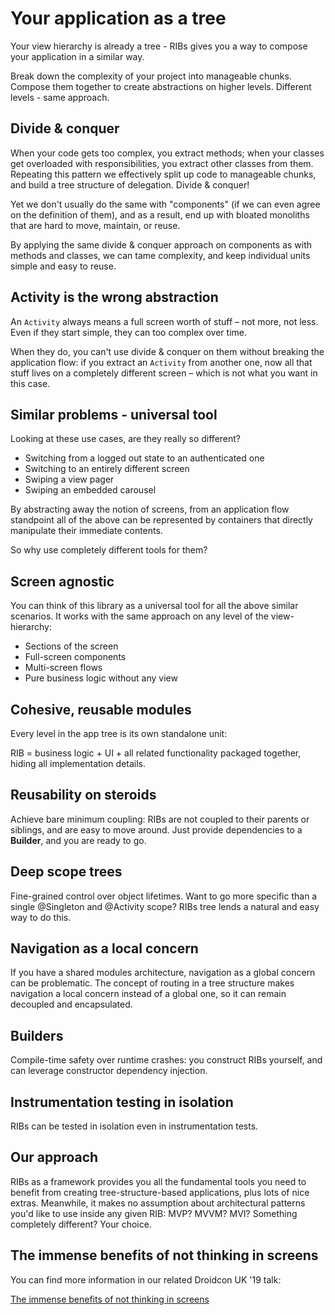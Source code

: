 # Your application as a tree

Your view hierarchy is already a tree - RIBs gives you a way to compose your application in a similar way.

Break down the complexity of your project into manageable chunks. Compose them together to create abstractions on higher levels. Different levels - same approach.


## Divide & conquer

When your code gets too complex, you extract methods; when your classes get overloaded with responsibilities, you extract other classes from them. Repeating this pattern we effectively split up code to manageable chunks, and build a tree structure of delegation. Divide & conquer!

Yet we don't usually do the same with "components" (if we can even agree on the definition of them), and as a result, end up with bloated monoliths that are hard to move, maintain, or reuse.

By applying the same divide & conquer approach on components as with methods and classes, we can tame complexity, and keep individual units simple and easy to reuse.


## Activity is the wrong abstraction

An `Activity` always means a full screen worth of stuff – not more, not less. Even if they start simple, they can too complex over time. 

When they do, you can't use divide & conquer on them without breaking the application flow: if you extract an `Activity` from another one, now all that stuff lives on a completely different screen – which is not what you want in this case.


## Similar problems - universal tool

Looking at these use cases, are they really so different?

- Switching from a logged out state to an authenticated one
- Switching to an entirely different screen
- Swiping a view pager
- Swiping an embedded carousel

By abstracting away the notion of screens, from an application flow standpoint all of the above can be represented by containers that directly manipulate their immediate contents. 

So why use completely different tools for them?


## Screen agnostic 

You can think of this library as a universal tool for all the above similar scenarios. It works with the same approach on any level of the view-hierarchy:

- Sections of the screen
- Full-screen components
- Multi-screen flows
- Pure business logic without any view


## Cohesive, reusable modules

Every level in the app tree is its own standalone unit:

RIB = business logic + UI + all related functionality packaged together, hiding all implementation details.


## Reusability on steroids

Achieve bare minimum coupling: RIBs are not coupled to their parents or siblings, and are easy to move around. Just provide dependencies to a **Builder**, and you are ready to go.


## Deep scope trees

Fine-grained control over object lifetimes. Want to go more specific than a single @Singleton and @Activity scope? RIBs tree lends a natural and easy way to do this.


## Navigation as a local concern

If you have a shared modules architecture, navigation as a global concern can be problematic. The concept of routing in a tree structure makes navigation a local concern instead of a global one, so it can remain decoupled and encapsulated. 


## Builders

Compile-time safety over runtime crashes: you construct RIBs yourself, and can leverage constructor dependency injection.


## Instrumentation testing in isolation

RIBs can be tested in isolation even in instrumentation tests.


## Our approach

RIBs as a framework provides you all the fundamental tools you need to benefit from creating tree-structure-based applications, plus lots of nice extras. Meanwhile, it makes no assumption about architectural patterns you'd like to use inside any given RIB: MVP? MVVM? MVI? Something completely different? Your choice.


## The immense benefits of not thinking in screens

You can find more information in our related Droidcon UK '19 talk:

[The immense benefits of not thinking in screens](https://medium.com/bumble-tech/the-immense-benefits-of-not-thinking-in-screens-6c311e3344a0)
